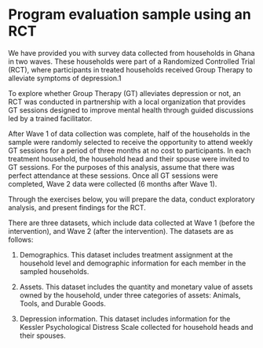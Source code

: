 # Program evaluation sample  using an RCT



We have provided you with survey data collected from households in Ghana in two waves. These households were part of a Randomized Controlled Trial (RCT), where participants in treated households received Group Therapy to alleviate symptoms of depression.1

To explore whether Group Therapy (GT) alleviates depression or not, an RCT was conducted in partnership with a local organization that provides GT sessions designed to improve mental health through guided discussions led by a trained facilitator.

After Wave 1 of data collection was complete, half of the households in the sample were randomly selected to receive the opportunity to attend weekly GT sessions for a period of three months at no cost to participants. In each treatment household, the household head and their spouse were invited to GT sessions. For the purposes of this analysis, assume that there was perfect attendance at these sessions. Once all GT sessions were completed, Wave 2 data were collected (6 months after Wave 1).

Through the exercises below, you will prepare the data, conduct exploratory analysis, and present findings for the RCT.

There are three datasets, which include data collected at Wave 1 (before the intervention), and Wave 2 (after the intervention). The datasets are as follows:

1.	Demographics. This dataset includes treatment assignment at the household level and demographic information for each member in the sampled households.

2.	Assets. This dataset includes the quantity and monetary value of assets owned by the household, under three categories of assets: Animals, Tools, and Durable Goods.

3.	Depression information. This dataset includes information for the Kessler Psychological Distress Scale collected for household heads and their spouses.
